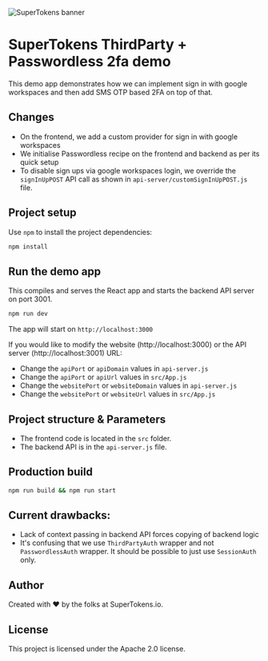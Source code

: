 ![SuperTokens banner](https://raw.githubusercontent.com/supertokens/supertokens-logo/master/images/Artboard%20%E2%80%93%2027%402x.png)

# SuperTokens ThirdParty + Passwordless 2fa demo

This demo app demonstrates how we can implement sign in with google workspaces and then add SMS OTP based 2FA on top of that.

## Changes

-   On the frontend, we add a custom provider for sign in with google workspaces
-   We initialise Passwordless recipe on the frontend and backend as per its quick setup
-   To disable sign ups via google workspaces login, we override the `signInUpPOST` API call as shown in `api-server/customSignInUpPOST.js` file.

## Project setup

Use `npm` to install the project dependencies:

```bash
npm install
```

## Run the demo app

This compiles and serves the React app and starts the backend API server on port 3001.

```bash
npm run dev
```

The app will start on `http://localhost:3000`

If you would like to modify the website (http://localhost:3000) or the API server (http://localhost:3001) URL:

-   Change the `apiPort` or `apiDomain` values in `api-server.js`
-   Change the `apiPort` or `apiUrl` values in `src/App.js`
-   Change the `websitePort` or `websiteDomain` values in `api-server.js`
-   Change the `websitePort` or `websiteUrl` values in `src/App.js`

## Project structure & Parameters

-   The frontend code is located in the `src` folder.
-   The backend API is in the `api-server.js` file.

## Production build

```bash
npm run build && npm run start
```

## Current drawbacks:

-   Lack of context passing in backend API forces copying of backend logic
-   It's confusing that we use `ThirdPartyAuth` wrapper and not `PasswordlessAuth` wrapper. It should be possible to just use `SessionAuth` only.

## Author

Created with :heart: by the folks at SuperTokens.io.

## License

This project is licensed under the Apache 2.0 license.

